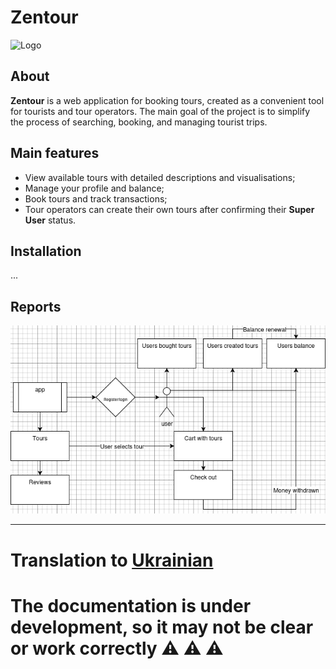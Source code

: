 # Zentour

![Logo]()

## About
**Zentour** is a web application for booking tours, created as a convenient tool for tourists and tour operators.
The main goal of the project is to simplify the process of searching, booking, and managing tourist trips.

## Main features
- View available tours with detailed descriptions and visualisations;
- Manage your profile and balance;
- Book tours and track transactions;
- Tour operators can create their own tours after confirming their **Super User** status.

## Installation
...

## Reports

![Schema](images/zentour.drawio.png)

---
# Translation to [Ukrainian](README.uk.md)

# The documentation is under development, so it may not be clear or work correctly :warning: :warning: :warning:

